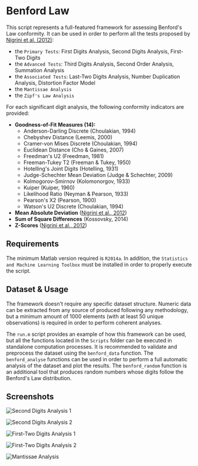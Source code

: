 # Benford Law

This script represents a full-featured framework for assessing Benford's Law conformity. It can be used in order to perform all the tests proposed by [Nigrini et al. (2012)](https://www.nigrini.com/):

* the `Primary Tests`: First Digits Analysis, Second Digits Analysis, First-Two Digits
* the `Advanced Tests`: Third Digits Analysis, Second Order Analysis, Summation Analysis
* the `Associated Tests`: Last-Two Digits Analysis, Number Duplication Analysis, Distortion Factor Model
* the `Mantissae Analysis`
* the `Zipf's Law Analysis`

For each significant digit analysis, the following conformity indicators are provided:

* **Goodness-of-Fit Measures (14):**
  * Anderson-Darling Discrete (Choulakian, 1994)
  * Chebyshev Distance (Leemis, 2000)
  * Cramer-von Mises Discrete (Choulakian, 1994)
  * Euclidean Distance (Cho & Gaines, 2007)
  * Freedman's U2 (Freedman, 1981)
  * Freeman-Tukey T2 (Freeman & Tukey, 1950)
  * Hotelling's Joint Digits (Hotelling, 1931)
  * Judge-Schechter Mean Deviation (Judge & Schechter, 2009)
  * Kolmogorov-Smirnov (Kolomonorgov, 1933)
  * Kuiper (Kuiper, 1960)
  * Likelihood Ratio (Neyman & Pearson, 1933)
  * Pearson's X2 (Pearson, 1900)
  * Watson's U2 Discrete (Choulakian, 1994)
* **Mean Absolute Deviation** ([Nigrini et al., 2012](https://www.nigrini.com/))
* **Sum of Square Differences** (Kossovsky, 2014)
* **Z-Scores** ([Nigrini et al., 2012](https://www.nigrini.com/))

## Requirements

The minimum Matlab version required is `R2014a`. In addition, the `Statistics and Machine Learning Toolbox` must be installed in order to properly execute the script.

## Dataset & Usage 

The framework doesn't require any specific dataset structure. Numeric data can be extracted from any source of produced following any methodology, but a minimum amount of 1000 elements (with at least 50 unique observations) is required in order to perform coherent analyses.

The `run.m` script provides an example of how this framework can be used, but all the functions located in the `Scripts` folder can be executed in standalone computation processes. It is recommended to validate and preprocess the dataset using the `benford_data` function. The `benford_analyse` functions can be used in order to perform a full automatic analysis of the dataset and plot the results. The `benford_random` function is an additional tool that produces random numbers whose digits follow the Benford's Law distribution.

## Screenshots

![Second Digits Analysis 1](https://i.imgur.com/fL3fbgO.png)

![Second Digits Analysis 2](https://i.imgur.com/rpRonnV.png)

![First-Two Digits Analysis 1](https://i.imgur.com/FDWDGBj.png)

![First-Two Digits Analysis 2](https://i.imgur.com/MEkU0pm.png)

![Mantissae Analysis](https://i.imgur.com/x0L5tqV.png)

